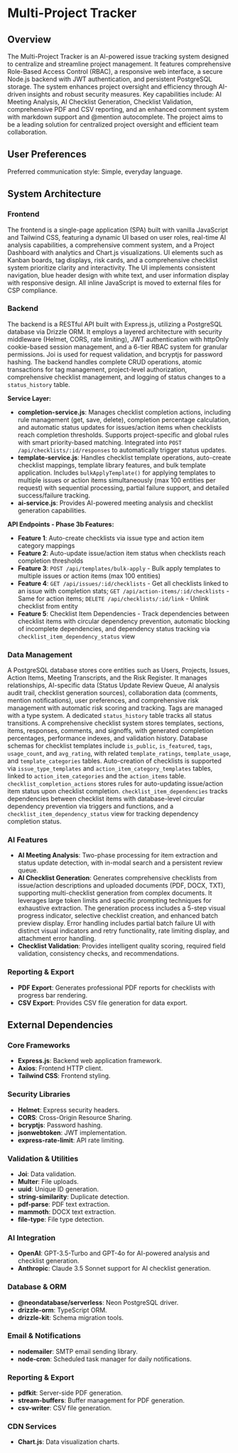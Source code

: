 # Multi-Project Tracker

## Overview
The Multi-Project Tracker is an AI-powered issue tracking system designed to centralize and streamline project management. It features comprehensive Role-Based Access Control (RBAC), a responsive web interface, a secure Node.js backend with JWT authentication, and persistent PostgreSQL storage. The system enhances project oversight and efficiency through AI-driven insights and robust security measures. Key capabilities include: AI Meeting Analysis, AI Checklist Generation, Checklist Validation, comprehensive PDF and CSV reporting, and an enhanced comment system with markdown support and @mention autocomplete. The project aims to be a leading solution for centralized project oversight and efficient team collaboration.

## User Preferences
Preferred communication style: Simple, everyday language.

## System Architecture

### Frontend
The frontend is a single-page application (SPA) built with vanilla JavaScript and Tailwind CSS, featuring a dynamic UI based on user roles, real-time AI analysis capabilities, a comprehensive comment system, and a Project Dashboard with analytics and Chart.js visualizations. UI elements such as Kanban boards, tag displays, risk cards, and a comprehensive checklist system prioritize clarity and interactivity. The UI implements consistent navigation, blue header design with white text, and user information display with responsive design. All inline JavaScript is moved to external files for CSP compliance.

### Backend
The backend is a RESTful API built with Express.js, utilizing a PostgreSQL database via Drizzle ORM. It employs a layered architecture with security middleware (Helmet, CORS, rate limiting), JWT authentication with httpOnly cookie-based session management, and a 6-tier RBAC system for granular permissions. Joi is used for request validation, and bcryptjs for password hashing. The backend handles complete CRUD operations, atomic transactions for tag management, project-level authorization, comprehensive checklist management, and logging of status changes to a `status_history` table.

**Service Layer:**
- **completion-service.js**: Manages checklist completion actions, including rule management (get, save, delete), completion percentage calculation, and automatic status updates for issues/action items when checklists reach completion thresholds. Supports project-specific and global rules with smart priority-based matching. Integrated into `POST /api/checklists/:id/responses` to automatically trigger status updates.
- **template-service.js**: Handles checklist template operations, auto-create checklist mappings, template library features, and bulk template application. Includes `bulkApplyTemplate()` for applying templates to multiple issues or action items simultaneously (max 100 entities per request) with sequential processing, partial failure support, and detailed success/failure tracking.
- **ai-service.js**: Provides AI-powered meeting analysis and checklist generation capabilities.

**API Endpoints - Phase 3b Features:**
- **Feature 1**: Auto-create checklists via issue type and action item category mappings
- **Feature 2**: Auto-update issue/action item status when checklists reach completion thresholds
- **Feature 3**: `POST /api/templates/bulk-apply` - Bulk apply templates to multiple issues or action items (max 100 entities)
- **Feature 4**: `GET /api/issues/:id/checklists` - Get all checklists linked to an issue with completion stats; `GET /api/action-items/:id/checklists` - Same for action items; `DELETE /api/checklists/:id/link` - Unlink checklist from entity
- **Feature 5**: Checklist Item Dependencies - Track dependencies between checklist items with circular dependency prevention, automatic blocking of incomplete dependencies, and dependency status tracking via `checklist_item_dependency_status` view

### Data Management
A PostgreSQL database stores core entities such as Users, Projects, Issues, Action Items, Meeting Transcripts, and the Risk Register. It manages relationships, AI-specific data (Status Update Review Queue, AI analysis audit trail, checklist generation sources), collaboration data (comments, mention notifications), user preferences, and comprehensive risk management with automatic risk scoring and tracking. Tags are managed with a type system. A dedicated `status_history` table tracks all status transitions. A comprehensive checklist system stores templates, sections, items, responses, comments, and signoffs, with generated completion percentages, performance indexes, and validation history. Database schemas for checklist templates include `is_public`, `is_featured`, `tags`, `usage_count`, and `avg_rating`, with related `template_ratings`, `template_usage`, and `template_categories` tables. Auto-creation of checklists is supported via `issue_type_templates` and `action_item_category_templates` tables, linked to `action_item_categories` and the `action_items` table. `checklist_completion_actions` stores rules for auto-updating issue/action item status upon checklist completion. `checklist_item_dependencies` tracks dependencies between checklist items with database-level circular dependency prevention via triggers and functions, and a `checklist_item_dependency_status` view for tracking dependency completion status.

### AI Features
-   **AI Meeting Analysis**: Two-phase processing for item extraction and status update detection, with in-modal search and a persistent review queue.
-   **AI Checklist Generation**: Generates comprehensive checklists from issue/action descriptions and uploaded documents (PDF, DOCX, TXT), supporting multi-checklist generation from complex documents. It leverages large token limits and specific prompting techniques for exhaustive extraction. The generation process includes a 5-step visual progress indicator, selective checklist creation, and enhanced batch preview display. Error handling includes partial batch failure UI with distinct visual indicators and retry functionality, rate limiting display, and attachment error handling.
-   **Checklist Validation**: Provides intelligent quality scoring, required field validation, consistency checks, and recommendations.

### Reporting & Export
-   **PDF Export**: Generates professional PDF reports for checklists with progress bar rendering.
-   **CSV Export**: Provides CSV file generation for data export.

## External Dependencies

### Core Frameworks
-   **Express.js**: Backend web application framework.
-   **Axios**: Frontend HTTP client.
-   **Tailwind CSS**: Frontend styling.

### Security Libraries
-   **Helmet**: Express security headers.
-   **CORS**: Cross-Origin Resource Sharing.
-   **bcryptjs**: Password hashing.
-   **jsonwebtoken**: JWT implementation.
-   **express-rate-limit**: API rate limiting.

### Validation & Utilities
-   **Joi**: Data validation.
-   **Multer**: File uploads.
-   **uuid**: Unique ID generation.
-   **string-similarity**: Duplicate detection.
-   **pdf-parse**: PDF text extraction.
-   **mammoth**: DOCX text extraction.
-   **file-type**: File type detection.

### AI Integration
-   **OpenAI**: GPT-3.5-Turbo and GPT-4o for AI-powered analysis and checklist generation.
-   **Anthropic**: Claude 3.5 Sonnet support for AI checklist generation.

### Database & ORM
-   **@neondatabase/serverless**: Neon PostgreSQL driver.
-   **drizzle-orm**: TypeScript ORM.
-   **drizzle-kit**: Schema migration tools.

### Email & Notifications
-   **nodemailer**: SMTP email sending library.
-   **node-cron**: Scheduled task manager for daily notifications.

### Reporting & Export
-   **pdfkit**: Server-side PDF generation.
-   **stream-buffers**: Buffer management for PDF generation.
-   **csv-writer**: CSV file generation.

### CDN Services
-   **Chart.js**: Data visualization charts.